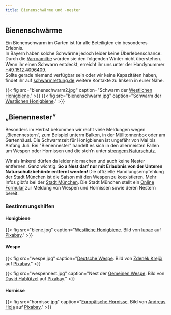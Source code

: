 ```yaml
---
title: Bienenschwärme und -nester
---
```


## Bienenschwärme

Ein Bienenschwarm im Garten ist für alle Beteiligten ein besonderes Erlebnis.  
In Bayern haben solche Schwärme jedoch leider keine Überlebenschance: Durch die [Varroamilbe](https://www.landwirtschaft.de/tier-und-pflanze/tier/bienen/die-varroamilbe-der-schlimmste-feind-der-honigbiene) würden sie den folgenden Winter nicht überstehen. 
Wenn ihr einen Schwarm entdeckt, erreicht ihr uns unter der Handynummer [+49 1512 4096409](tel:+4915124096409).  
Sollte gerade niemand verfügbar sein oder wir keine Kapazitäten haben, findet ihr auf [schwarmrettung.de](https://schwarmrettung.de/) weitere Kontakte zu Imkern in eurer Nähe.  

{{< fig src="bienenschwarm2.jpg" caption="Schwarm der [Westlichen Honigbiene](https://de.wikipedia.org/wiki/Westliche_Honigbiene)." >}}
{{< fig src="bienenschwarm.jpg" caption="Schwarm der [Westlichen Honigbiene](https://de.wikipedia.org/wiki/Westliche_Honigbiene)." >}}

## „Bienennester”

Besonders im Herbst bekommen wir recht viele Meldungen wegen „Bienennestern“, zum Beispiel unterm Balkon, in der Mülltonnenbox oder am Gartenhäusl.
Die Schwarmzeit für Honigbienen ist ungefähr von Mai bis Anfang Juli. Bei "Bienennester" handelt es sich in den allermeisten Fällen um Wespen oder Hornissen und die steh’n unter [strengem Naturschutz](https://www.bussgeldkatalog.org/news/wespen-vertreiben-was-ist-erlaubt-was-nicht-2836604/).

Wir als Imkerei dürfen da leider nix machen und auch keine Nester entfernen.
Ganz wichtig: **So a Nest darf nur mit Erlaubnis von der Unteren Naturschutzbehörde entfernt werden!**
Die offizielle Handlungsempfehlung der Stadt München ist die Saison mit den Wespen zu koexistieren.
Mehr Infos gibt's bei der [Stadt München](https://stadt.muenchen.de/infos/wespen-hornissen-muenchen.html).
Die Stadt München stellt ein [Online Formular](https://service.muenchen.de/intelliform/forms/01/09/09/meldung_insektennest/index) zur Meldung von Wespen und Hornissen sowie deren Nestern bereit.

### Bestimmungshilfen

#### Honigbiene

{{< fig src="biene.jpg" caption="[Westliche Honigbiene](https://de.wikipedia.org/wiki/Westliche_Honigbiene). Bild von [Iupac](https://pixabay.com/de/users/iupac-35785262/?utm_source=link-attribution&utm_medium=referral&utm_campaign=image&utm_content=8320764) auf [Pixabay](https://pixabay.com/de//?utm_source=link-attribution&utm_medium=referral&utm_campaign=image&utm_content=8320764)." >}}

#### Wespe

{{< fig src="wespe.jpg" caption="[Deutsche Wespe](https://de.wikipedia.org/wiki/Deutsche_Wespe). Bild von [Zdeněk Krejčí](https://pixabay.com/de/users/zkrej-9506069/?utm_source=link-attribution&utm_medium=referral&utm_campaign=image&utm_content=4977991) auf [Pixabay](https://pixabay.com/de//?utm_source=link-attribution&utm_medium=referral&utm_campaign=image&utm_content=4977991)." >}}

{{< fig src="wespennest.jpg" caption="Nest der [Gemeinen Wespe](https://de.wikipedia.org/wiki/Gemeine_Wespe). Bild von [David Hablützel](https://pixabay.com/de/users/umsiedlungen-8315758/?utm_source=link-attribution&utm_medium=referral&utm_campaign=image&utm_content=3430995) auf [Pixabay](https://pixabay.com/de//?utm_source=link-attribution&utm_medium=referral&utm_campaign=image&utm_content=3430995)." >}}

#### Hornisse

{{< fig src="hornisse.jpg" caption="[Europäische Hornisse](https://de.wikipedia.org/wiki/Hornisse). Bild von [Andreas Hoja](https://pixabay.com/de/users/andhoj-7200068/?utm_source=link-attribution&utm_medium=referral&utm_campaign=image&utm_content=7389489) auf [Pixabay](https://pixabay.com/de//?utm_source=link-attribution&utm_medium=referral&utm_campaign=image&utm_content=7389489)." >}}
